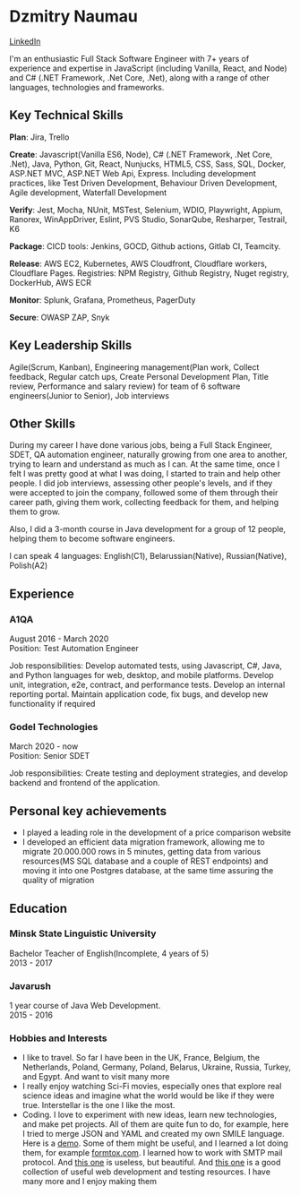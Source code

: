 # Dzmitry Naumau
[LinkedIn](https://www.linkedin.com/in/dzmitry-naumau-9589b060/)

I'm an enthusiastic Full Stack Software Engineer with 7+ years of experience and expertise in JavaScript (including Vanilla, React, and Node) and C# (.NET Framework, .Net Core, .Net), along with a range of other languages, technologies and frameworks.

## Key Technical Skills

**Plan**: Jira, Trello    

**Create**: Javascript(Vanilla ES6, Node), C# (.NET Framework, .Net Core, .Net), Java, Python, Git, React, Nunjucks, HTML5, CSS, Sass, SQL, Docker, ASP.NET MVC, ASP.NET Web Api, Express. Including development practices, like Test Driven Development, Behaviour Driven Development, Agile development, Waterfall Development

**Verify**: Jest, Mocha, NUnit, MSTest, Selenium, WDIO, Playwright, Appium, Ranorex, WinAppDriver, Eslint, PVS Studio, SonarQube, Resharper, Testrail, K6  

**Package**: CICD tools: Jenkins, GOCD, Github actions, Gitlab CI, Teamcity.   

**Release**: AWS EC2, Kubernetes, AWS Cloudfront, Cloudflare workers, Cloudflare Pages.
Registries: NPM Registry, Github Registry, Nuget registry, DockerHub, AWS ECR  

**Monitor**: Splunk, Grafana, Prometheus, PagerDuty  

**Secure**: OWASP ZAP, Snyk

## Key Leadership Skills
Agile(Scrum, Kanban), Engineering management(Plan work, Collect feedback, Regular catch ups, Create Personal Development Plan, Title review, Performance and salary review) for team of 6 software engineers(Junior to Senior), Job interviews

## Other Skills
During my career I have done various jobs, being a Full Stack Engineer, SDET, QA automation engineer, naturally growing from one area to another, trying to learn and understand as much as I can. At the same time, once I felt I was pretty good at what I was doing, I started to train and help other people. I did job interviews, assessing other people's levels, and if they were accepted to join the company, followed some of them through their career path, giving them work, collecting feedback for them, and helping them to grow.

Also, I did a 3-month course in Java development for a group of 12 people, helping them to become software engineers. 

I can speak 4 languages: English(C1), Belarussian(Native), Russian(Native), Polish(A2)

## Experience

### A1QA
August 2016 - March 2020  
Position: Test Automation Engineer

Job responsibilities: Develop automated tests, using Javascript, C#, Java, and Python languages for web, desktop, and mobile platforms. Develop unit, integration, e2e, contract, and performance tests. Develop an internal reporting portal. Maintain application code, fix bugs, and develop new functionality if required

### Godel Technologies
March 2020 - now  
Position: Senior SDET

Job responsibilities: Create testing and deployment strategies, and develop backend and frontend of the application.

## Personal key achievements
- I played a leading role in the development of a price comparison website
- I developed an efficient data migration framework, allowing me to migrate 20.000.000 rows in 5 minutes, getting data from various resources(MS SQL database and a couple of REST endpoints) and moving it into one Postgres database, at the same time assuring the quality of migration

## Education

### Minsk State Linguistic University
Bachelor Teacher of English(Incomplete, 4 years of 5)  
2013 - 2017

### Javarush
1 year course of Java Web Development.   
2015 - 2016

### Hobbies and Interests
- I like to travel. So far I have been in the UK, France, Belgium, the Netherlands, Poland, Germany, Poland, Belarus, Ukraine, Russia, Turkey, and Egypt. And want to visit many more
- I really enjoy watching Sci-Fi movies, especially ones that explore real science ideas and imagine what the world would be like if they were true. Interstellar is the one I like the most.  
- Coding. I love to experiment with new ideas, learn new technologies, and make pet projects. All of them are quite fun to do, for example, here I tried to merge JSON and YAML and created my own SMILE language. Here is a [demo](https://smilelang.netlify.app/). Some of them might be useful, and I learned a lot doing them, for example [formtox.com](https://formtox.com/). I learned how to work with SMTP mail protocol. And [this one](https://fantasy17.pages.dev/) is useless, but beautiful. And [this one](https://webtesting.tools/) is a good collection of useful web development and testing resources. I have many more and I enjoy making them
